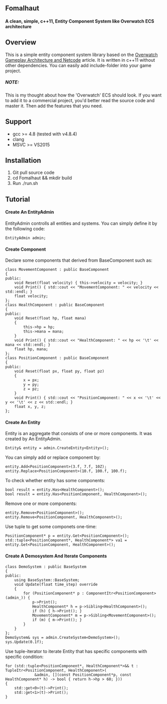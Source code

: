 ## Fomalhaut
#### A clean, simple, c++11, Entity Component System like Overwatch ECS architecture

## Overview
This is a simple entity component system library based on the [Overwatch Gameplay Architecture and Netcode](http://gad.qq.com/article/detail/28682) article. It is written in c++11 without other dependencies. You can easily add include-folder into your game project.
##### NOTE:
This is my thought about how the 'Overwatch' ECS should look. If you want to add it to a commercial project, you'd better read the source code and master it. Then add the features that you need.
## Support
* gcc >= 4.8 (tested with v4.8.4)
* clang
* MSVC >= VS2015

## Installation
1. Git pull source code
2. cd Fomalhaut && mkdir build
3. Run ./run.sh

## Tutorial

#### Create An EntityAdmin
EntityAdmin controlls all entities and systems. You can simply define it by the following code:
<pre><code>EntityAdmin admin; </code></pre>    

#### Create Component
Declare some components that derived from BaseComponent such as:
<pre><code>class MovementComponent : public BaseComponent
{
public:
    void Reset(float velocity) { this->velocity = velocity; }
    void Print() { std::cout << "MovementComponent: " << velocity << std::endl; }
    float velocity;
};
class HealthComponent : public BaseComponent
{
public:
    void Reset(float hp, float mana)
    {
        this->hp = hp;
        this->mana = mana;
    }
    void Print() { std::cout << "HealthComponent: " << hp << '\t' << mana << std::endl; }
    float hp, mana;
};
class PositionComponent : public BaseComponent
{
public:
    void Reset(float px, float py, float pz)
    {
        x = px;
        y = py;
        z = pz;
    }
    void Print() { std::cout << "PositionComponent: " << x << '\t' << y << '\t' << z << std::endl; }
    float x, y, z;
};
</code></pre>

#### Create An Entity
Entity is an aggregate that consists of one or more components. It was created by An EntityAdmin.
<pre><code>Entity& entity = admin.CreateEntity&lt;Entity>();</code></pre>
You can simply add or replace component by:
<pre><code>entity.Add&lt;PositionComponent>(3.f, 7.f, 10Z);
entity.Replace&lt;PositionComponent>(10.f, 100.f, 100.f);
</code></pre>
To check whether entity  has some components:
<pre><code>bool result = entity.Has&lt;HealthComponent>();
bool result = entity.Has&lt;PositionComponent, HealthComponent>();
</code></pre>
Remove one or more components:
<pre><code>entity.Remove&lt;PositionComponent>();
entity.Remove&lt;PositionComponent, HealthComponent>();
</code></pre>
Use tuple to get some componets one-time:
<pre><code>PositionComponent* p = entity.Get&lt;PositionComponent>();
std::tuple&lt;PositionComponent*, HealthComponent*> va1 = entity.Get&lt;PositionComponent, HealthComponent>();
</code></pre>

#### Create A Demosystem And Iterate Components
<pre><code>class DemoSystem : public BaseSystem
{
public:
    using BaseSystem::BaseSystem;
    void Update(float time_step) override
    {
        for (PositionComponent* p : ComponentItr&lt;PositionComponent>(admin_)) {
            p->Print();
            HealthComponent* h = p->Sibling&lt;HealthComponent>();
            if (h) { h->Print(); }
            MovementComponent* m = p->Sibling&lt;MovementComponent>();
            if (m) { m->Print(); }
        }
    }
};
DemoSystem& sys = admin.CreateSystem&lt;DemoSystem>();
sys.Update(0.1f);
</code></pre>
Use tuple-iterator to iterate Entity that has specific components with specific condition:
<pre><code>for (std::tuple&lt;PositionComponent*, HealthComponent*>&& t : TupleItr&lt;PositionComponent, HealthComponent>(
             &admin, [](const PositionComponent*p, const HealthComponent* h) -> bool { return h->hp > 60; })) 
{
    std::get&lt;0>(t)->Print();
    std::get&lt;1>(t)->Print();
}</code></pre>